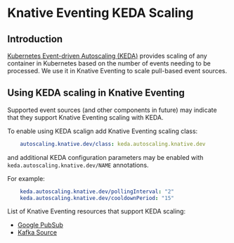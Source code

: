 # Knative Eventing KEDA Scaling

## Introduction

[Kubernetes Event-driven Autoscaling (KEDA)](https://keda.sh/)
provides scaling of any container in Kubernetes based on the number of events needing to be processed. We use it in Knative Eventing to scale pull-based event sources.

## Using KEDA scaling in Knative Eventing

Supported event sources (and other components in future) may indicate that they support Knative Eventing scaling with KEDA.

To enable using KEDA scalign add Knative Eventing scaling class:

```yaml
    autoscaling.knative.dev/class: keda.autoscaling.knative.dev
```

and additional KEDA configuration parameters may be enabled with `keda.autoscaling.knative.dev/NAME` annotations.

For example:

```yaml
    keda.autoscaling.knative.dev/pollingInterval: "2"
    keda.autoscaling.knative.dev/cooldownPeriod: "15"
```

List of Knative Eventing resources that support KEDA scaling:
* [Google PubSub](https://github.com/google/knative-gcp/pull/551)
* [Kafka Source](https://github.com/knative/eventing-contrib/pull/886)
